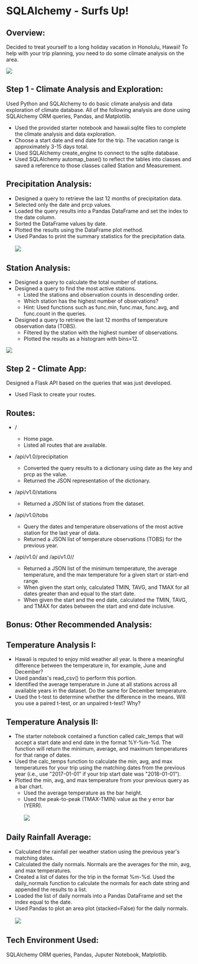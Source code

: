 # SQLAlchemy - Surfs Up!

## Overview:
Decided to treat yourself to a long holiday vacation in Honolulu, Hawaii! To help with your trip planning, you need to do some climate analysis on the area.

<img src = "https://github.com/DSB011/SQLAlchemy/blob/master/Images/surfs-up%20(1).png"><br>

## Step 1 - Climate Analysis and Exploration:
Used Python and SQLAlchemy to do basic climate analysis and data exploration of climate database. All of the following analysis are done using SQLAlchemy ORM queries, Pandas, and Matplotlib.<br>
* Used the provided starter notebook and hawaii.sqlite files to complete the climate analysis and data exploration.
* Choose a start date and end date for the trip. The vacation range is approximately 3-15 days total.
* Used SQLAlchemy create_engine to connect to the sqlite database.
* Used SQLAlchemy automap_base() to reflect the tables into classes and saved a reference to those classes called Station and Measurement.

## Precipitation Analysis:

* Designed a query to retrieve the last 12 months of precipitation data.
* Selected only the date and prcp values.
* Loaded the query results into a Pandas DataFrame and set the index to the date column.
* Sorted the DataFrame values by date.
* Plotted the results using the DataFrame plot method.
* Used Pandas to print the summary statistics for the precipitation data.<br><br>
<img src = "https://github.com/DSB011/SQLAlchemy/blob/master/Images/download.png"> <br>

## Station Analysis:

* Designed a query to calculate the total number of stations.
* Designed a query to find the most active stations.
    * Listed the stations and observation counts in descending order.
    * Which station has the highest number of observations?
    * Hint: Used functions such as func.min, func.max, func.avg, and func.count in the queries.
* Designed a query to retrieve the last 12 months of temperature observation data (TOBS).
    * Filtered by the station with the highest number of observations.
    * Plotted the results as a histogram with bins=12.
<img src = "https://github.com/DSB011/SQLAlchemy/blob/master/Images/Station.png">

## Step 2 - Climate App:
Designed a Flask API based on the queries that was just developed.
  * Used Flask to create your routes.
  
## Routes:
* /
  * Home page.
  * Listed all routes that are available.

* /api/v1.0/precipitation
   * Converted the query results to a dictionary using date as the key and prcp as the value.
   * Returned the JSON representation of the dictionary.

* /api/v1.0/stations
    * Returned a JSON list of stations from the dataset.

* /api/v1.0/tobs
    * Query the dates and temperature observations of the most active station for the last year of data.
    * Returned a JSON list of temperature observations (TOBS) for the previous year.

* /api/v1.0/<start> and /api/v1.0/<start>/<end>
    * Returned a JSON list of the minimum temperature, the average temperature, and the max temperature for a given start or start-end range.
    * When given the start only, calculated TMIN, TAVG, and TMAX for all dates greater than and equal to the start date.
    * When given the start and the end date, calculated the TMIN, TAVG, and TMAX for dates between the start and end date inclusive.

## Bonus: Other Recommended Analysis:

## Temperature Analysis I:
* Hawaii is reputed to enjoy mild weather all year. Is there a meaningful difference between the temperature in, for example, June and December?
* Used pandas's read_csv() to perform this portion.
* Identified the average temperature in June at all stations across all available years in the dataset. Do the same for December temperature.
* Used the t-test to determine whether the difference in the means. Will you use a paired t-test, or an unpaired t-test? Why?

## Temperature Analysis II:
* The starter notebook contained a function called calc_temps that will accept a start date and end date in the format %Y-%m-%d. The function will return the minimum, average, and maximum temperatures for that range of dates.
* Used the calc_temps function to calculate the min, avg, and max temperatures for your trip using the matching dates from the previous year (i.e., use "2017-01-01" if your trip start date was "2018-01-01").
* Plotted the min, avg, and max temperature from your previous query as a bar chart.
    * Used the average temperature as the bar height.
    * Used the peak-to-peak (TMAX-TMIN) value as the y error bar (YERR).<br><br>
<img src = "https://github.com/DSB011/SQLAlchemy/blob/master/Images/Bonus.png"> <br>

## Daily Rainfall Average:

* Calculated the rainfall per weather station using the previous year's matching dates.
* Calculated the daily normals. Normals are the averages for the min, avg, and max temperatures.
* Created a list of dates for the trip in the format %m-%d. Used the daily_normals function to calculate the normals for each date string and appended the results to a list.
* Loaded the list of daily normals into a Pandas DataFrame and set the index equal to the date.
* Used Pandas to plot an area plot (stacked=False) for the daily normals.<br><br>
<img src = "https://github.com/DSB011/SQLAlchemy/blob/master/Images/Daily_rainfall.png"><br>

## Tech Environment Used:

SQLAlchemy ORM queries, Pandas, Juputer Notebook, Matplotlib.









